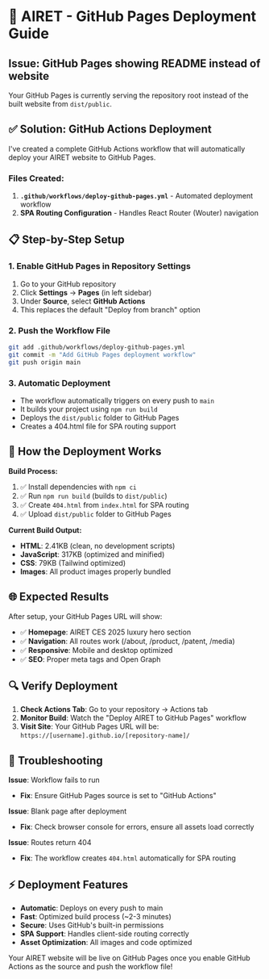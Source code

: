 # 🚀 AIRET - GitHub Pages Deployment Guide

## Issue: GitHub Pages showing README instead of website

Your GitHub Pages is currently serving the repository root instead of the built website from `dist/public`.

## ✅ Solution: GitHub Actions Deployment

I've created a complete GitHub Actions workflow that will automatically deploy your AIRET website to GitHub Pages.

### Files Created:

1. **`.github/workflows/deploy-github-pages.yml`** - Automated deployment workflow
2. **SPA Routing Configuration** - Handles React Router (Wouter) navigation

## 📋 Step-by-Step Setup

### 1. Enable GitHub Pages in Repository Settings

1. Go to your GitHub repository
2. Click **Settings** → **Pages** (in left sidebar)
3. Under **Source**, select **GitHub Actions**
4. This replaces the default "Deploy from branch" option

### 2. Push the Workflow File

```bash
git add .github/workflows/deploy-github-pages.yml
git commit -m "Add GitHub Pages deployment workflow"
git push origin main
```

### 3. Automatic Deployment

- The workflow automatically triggers on every push to `main`
- It builds your project using `npm run build`
- Deploys the `dist/public` folder to GitHub Pages
- Creates a 404.html file for SPA routing support

## 🔧 How the Deployment Works

**Build Process:**
1. ✅ Install dependencies with `npm ci`
2. ✅ Run `npm run build` (builds to `dist/public`)
3. ✅ Create `404.html` from `index.html` for SPA routing
4. ✅ Upload `dist/public` folder to GitHub Pages

**Current Build Output:**
- **HTML**: 2.41KB (clean, no development scripts)
- **JavaScript**: 317KB (optimized and minified)
- **CSS**: 79KB (Tailwind optimized)
- **Images**: All product images properly bundled

## 🌐 Expected Results

After setup, your GitHub Pages URL will show:
- ✅ **Homepage**: AIRET CES 2025 luxury hero section
- ✅ **Navigation**: All routes work (/about, /product, /patent, /media)
- ✅ **Responsive**: Mobile and desktop optimized
- ✅ **SEO**: Proper meta tags and Open Graph

## 🔍 Verify Deployment

1. **Check Actions Tab**: Go to your repository → Actions tab
2. **Monitor Build**: Watch the "Deploy AIRET to GitHub Pages" workflow
3. **Visit Site**: Your GitHub Pages URL will be: `https://[username].github.io/[repository-name]/`

## 🚨 Troubleshooting

**Issue**: Workflow fails to run
- **Fix**: Ensure GitHub Pages source is set to "GitHub Actions"

**Issue**: Blank page after deployment  
- **Fix**: Check browser console for errors, ensure all assets load correctly

**Issue**: Routes return 404
- **Fix**: The workflow creates `404.html` automatically for SPA routing

## ⚡ Deployment Features

- **Automatic**: Deploys on every push to main
- **Fast**: Optimized build process (~2-3 minutes)
- **Secure**: Uses GitHub's built-in permissions
- **SPA Support**: Handles client-side routing correctly
- **Asset Optimization**: All images and code optimized

Your AIRET website will be live on GitHub Pages once you enable GitHub Actions as the source and push the workflow file!
